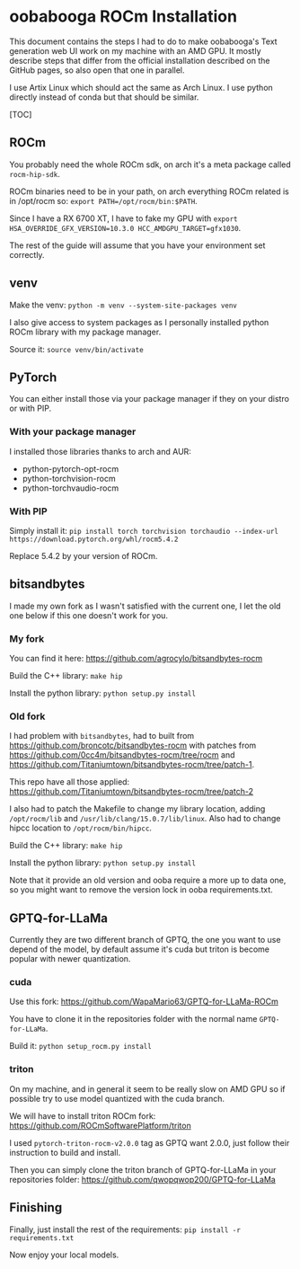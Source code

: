# oobabooga ROCm Installation

This document contains the steps I had to do to make oobabooga's Text generation web UI work on my machine with an AMD GPU. It mostly describe steps that differ from the official installation described on the GitHub pages, so also open that one in parallel.

I use Artix Linux which should act the same as Arch Linux. I use python directly instead of conda but that should be similar.

 [TOC]

## ROCm

You probably need the whole ROCm sdk, on arch it's a meta package called `rocm-hip-sdk`.

ROCm binaries need to be in your path, on arch everything ROCm related is in /opt/rocm so: `export PATH=/opt/rocm/bin:$PATH`.

Since I have a RX 6700 XT, I have to fake my GPU with `export HSA_OVERRIDE_GFX_VERSION=10.3.0 HCC_AMDGPU_TARGET=gfx1030`.

The rest of the guide will assume that you have your environment set correctly.

## venv

Make the venv: `python -m venv --system-site-packages venv`

I also give access to system packages as I personally installed python ROCm library with my package manager.

Source it: `source venv/bin/activate`

## PyTorch

You can either install those via your package manager if they on your distro or with PIP.

### With your package manager

I installed those libraries thanks to arch and AUR:
- python-pytorch-opt-rocm
- python-torchvision-rocm
- python-torchvaudio-rocm

### With PIP

Simply install it: `pip install torch torchvision torchaudio --index-url https://download.pytorch.org/whl/rocm5.4.2`

Replace 5.4.2 by your version of ROCm.

## bitsandbytes

I made my own fork as I wasn't satisfied with the current one, I let the old one below if this one doesn't work for you.

### My fork

You can find it here: https://github.com/agrocylo/bitsandbytes-rocm

Build the C++ library: `make hip`

Install the python library: `python setup.py install`

### Old fork

I had problem with `bitsandbytes`, had to built from https://github.com/broncotc/bitsandbytes-rocm with patches from https://github.com/0cc4m/bitsandbytes-rocm/tree/rocm and https://github.com/Titaniumtown/bitsandbytes-rocm/tree/patch-1.

This repo have all those applied: https://github.com/Titaniumtown/bitsandbytes-rocm/tree/patch-2

I also had to patch the Makefile to change my library location, adding `/opt/rocm/lib` and `/usr/lib/clang/15.0.7/lib/linux`. Also had to change hipcc location to `/opt/rocm/bin/hipcc`.

Build the C++ library: `make hip`

Install the python library: `python setup.py install`

Note that it provide an old version and ooba require a more up to data one, so you might want to remove the version lock in ooba requirements.txt.

## GPTQ-for-LLaMa

Currently they are two different branch of GPTQ, the one you want to use depend of the model, by default assume it's cuda but triton is become popular with newer quantization.

### cuda

Use this fork: https://github.com/WapaMario63/GPTQ-for-LLaMa-ROCm

You have to clone it in the repositories folder with the normal name `GPTQ-for-LLaMa`.

Build it: `python setup_rocm.py install`

### triton

On my machine, and in general it seem to be really slow on AMD GPU so if possible try to use model quantized with the cuda branch.

We will have to install triton ROCm fork: https://github.com/ROCmSoftwarePlatform/triton

I used `pytorch-triton-rocm-v2.0.0` tag as GPTQ want 2.0.0, just follow their instruction to build and install.

Then you can simply clone the triton branch of GPTQ-for-LLaMa in your repositories folder: https://github.com/qwopqwop200/GPTQ-for-LLaMa

## Finishing

Finally, just install the rest of the requirements: `pip install -r requirements.txt`

Now enjoy your local models.
